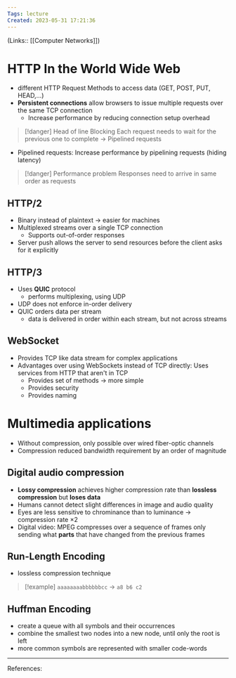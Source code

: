 ```yaml
---
Tags: lecture
Created: 2023-05-31 17:21:36
---
```

(Links:: [[Computer Networks]])
# HTTP In the World Wide Web
- different HTTP Request Methods to access data (GET, POST, PUT, HEAD,...)
- **Persistent connections** allow browsers to issue multiple requests over the same TCP connection
	- Increase performance by reducing connection setup overhead

> [!danger] Head of line Blocking
> Each request needs to wait for the previous one to complete
> -> Pipelined requests

- Pipelined requests: Increase performance by pipelining requests (hiding latency)

> [!danger] Performance problem
> Responses need to arrive in same order as requests

## HTTP/2
- Binary instead of plaintext -> easier for machines
- Multiplexed streams over a single TCP connection
	- Supports out-of-order responses
- Server push allows the server to send resources before the client asks for it explicitly
## HTTP/3
- Uses **QUIC** protocol 
	- performs multiplexing, using UDP
- UDP does not enforce in-order delivery
- QUIC orders data per stream
	- data is delivered in order within each stream, but not across streams
## WebSocket
- Provides TCP like data stream for complex applications
- Advantages over using WebSockets instead of TCP directly: Uses services from HTTP that aren't in TCP
	- Provides set of methods -> more simple
	- Provides security
	- Provides naming
# Multimedia applications
- Without compression, only possible over wired fiber-optic channels
- Compression reduced bandwidth requirement by an order of magnitude
## Digital audio compression
- **Lossy compression** achieves higher compression rate than **lossless compression** but **loses data**
- Humans cannot detect slight differences in image and audio quality
- Eyes are less sensitive to chrominance than to luminance -> compression rate $\times 2$
- Digital video: MPEG compresses over a sequence of frames only sending what **parts** that have changed from the previous frames
## Run-Length Encoding
- lossless compression technique

> [!example]
> `aaaaaaaabbbbbbcc` $\to$ `a8 b6 c2`

## Huffman Encoding
- create a queue with all symbols and their occurrences 
- combine the smallest two nodes into a new node, until only the root is left
- more common symbols are represented with smaller code-words 


---
References: